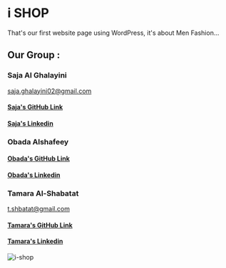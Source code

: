 # i SHOP
That's our first website page using WordPress, it's about Men Fashion...

## Our Group :

### Saja Al Ghalayini
saja.ghalayini02@gmail.com
#### [Saja's GitHub Link](https://github.com/saja-alghalayini)
#### [Saja's  Linkedin ](https://www.linkedin.com/in/saja-al-ghalayini/)

### Obada Alshafeey

#### [Obada's GitHub Link](https://github.com/obadaalshafeey)
#### [Obada's  Linkedin ](https://www.linkedin.com/in/obada-alshafeey-735b3518b/)


### Tamara Al-Shabatat
 t.shbatat@gmail.com
#### [Tamara's GitHub Link](https://github.com/tamara126enad)
#### [Tamara's  Linkedin](https://www.linkedin.com/in/tamara-al-shabatat-060452123/?challengeId=AQFBHTafIZQKgAAAAYAhs1i-oKYMHGzoCp7CFeBZxbEnPZafk74JDnX6xmEwh0tDvN3Eq6-LHqiH4WRl2oxvFyTOX64Dyzv3lQ&submissionId=3ffc26ce-3a62-e516-90b4-716d0cbeeb40)

![i-shop ](https://cdn.discordapp.com/attachments/962715786399600722/963577672200491118/ishop-logo.png)